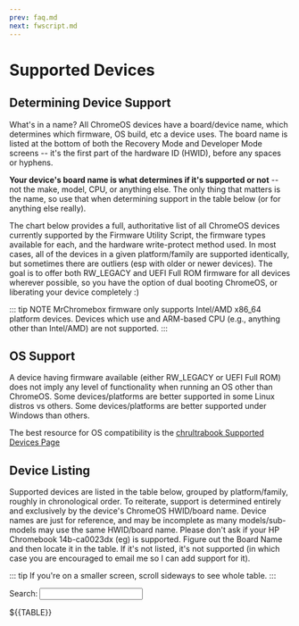 ```yaml
---
prev: faq.md
next: fwscript.md
---
```


<!--
NOTE - do not edit the supported-devices.md file, edit the template file in the supported-devices folder
-->

# Supported Devices

## Determining Device Support

What's in a name? All ChromeOS devices have a board/device name, which determines which firmware, OS build, etc a device uses. The board name is listed at the bottom of both the Recovery Mode and Developer Mode screens -- it's the first part of the hardware ID (HWID), before any spaces or hyphens. 

**Your device's board name is what determines if it's supported or not** -- not the make, model, CPU, or anything else. The only thing that matters is the name, so use that when determining support in the table below (or for anything else really).

The chart below provides a full, authoritative list of all ChromeOS devices currently supported by the Firmware Utility Script, the firmware types available for each, and the hardware write-protect method used. In most cases, all of the devices in a given platform/family are supported identically, but sometimes there are outliers (esp with older or newer devices). The goal is to offer both RW_LEGACY and UEFI Full ROM firmware for all devices wherever possible, so you have the option of dual booting ChromeOS, or liberating your device completely :)

::: tip NOTE
MrChromebox firmware only supports Intel/AMD x86_64 platform devices. Devices which use and ARM-based CPU (e.g., anything other than Intel/AMD) are not supported.
:::

## OS Support

A device having firmware available (either RW_LEGACY or UEFI Full ROM) does not imply any level of functionality when running an OS other than ChromeOS. Some devices/platforms are better supported in some Linux distros vs others. Some devices/platforms are better supported under Windows than others.

The best resource for OS compatibility is the [chrultrabook Supported Devices Page](https://docs.chrultrabook.com/docs/devices.html)



## Device Listing

Supported devices are listed in the table below, grouped by platform/family, roughly in chronological order. To reiterate, support is determined entirely and exclusively by the device's ChromeOS HWID/board name. Device names are just for reference, and may be incomplete as many models/sub-models may use the same HWID/board name. Please don't ask if your HP Chromebook 14b-ca0023dx (eg) is supported. Figure out the Board Name and then locate it in the table. If it's not listed, it's not supported (in which case you are encouraged to email me so I can add support for it).

::: tip
If you're on a smaller screen, scroll sideways to see whole table.
:::

<AddScript script-url="../../supported-devices.js"/>
<p>Search: <input type="text" class="deviceSearch"></p>

<div class="deviceTable">
${{TABLE}}
</div>
